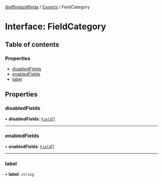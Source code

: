 [@affinda/affinda](../README.md) / [Exports](../modules.md) / FieldCategory

# Interface: FieldCategory

## Table of contents

### Properties

- [disabledFields](FieldCategory.md#disabledfields)
- [enabledFields](FieldCategory.md#enabledfields)
- [label](FieldCategory.md#label)

## Properties

### disabledFields

• **disabledFields**: [`Field`](Field.md)[]

___

### enabledFields

• **enabledFields**: [`Field`](Field.md)[]

___

### label

• **label**: `string`

